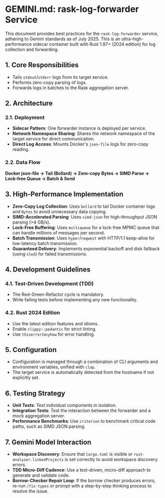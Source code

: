 # GEMINI.md: rask-log-forwarder Service

This document provides best practices for the `rask-log-forwarder` service, adhering to Gemini standards as of July 2025. This is an ultra-high-performance sidecar container built with Rust 1.87+ (2024 edition) for log collection and forwarding.

## 1. Core Responsibilities

*   Tails `stdout`/`stderr` logs from its target service.
*   Performs zero-copy parsing of logs.
*   Forwards logs in batches to the Rask aggregation server.

## 2. Architecture

### 2.1. Deployment

*   **Sidecar Pattern**: One forwarder instance is deployed per service.
*   **Network Namespace Sharing**: Shares the network namespace of the target service for direct communication.
*   **Direct Log Access**: Mounts Docker's `json-file` logs for zero-copy reading.

### 2.2. Data Flow

**Docker json-file → Tail (Bollard) → Zero-copy Bytes → SIMD Parse → Lock-free Queue → Batch & Send**

## 3. High-Performance Implementation

*   **Zero-Copy Log Collection**: Uses `bollard` to tail Docker container logs and `Bytes` to avoid unnecessary data copying.
*   **SIMD-Accelerated Parsing**: Uses `simd-json` for high-throughput JSON parsing (>4 GB/s).
*   **Lock-Free Buffering**: Uses `multiqueue` for a lock-free MPMC queue that can handle millions of messages per second.
*   **Batch Transmission**: Uses `hyper`/`reqwest` with HTTP/1.1 keep-alive for low-latency batch transmission.
*   **Guaranteed Delivery**: Implements exponential backoff and disk fallback (using `sled`) for failed transmissions.

## 4. Development Guidelines

### 4.1. Test-Driven Development (TDD)

*   The Red-Green-Refactor cycle is mandatory.
*   Write failing tests before implementing any new functionality.

### 4.2. Rust 2024 Edition

*   Use the latest edition features and idioms.
*   Enable `clippy::pedantic` for strict linting.
*   Use `thiserror`/`anyhow` for error handling.

## 5. Configuration

*   Configuration is managed through a combination of CLI arguments and environment variables, unified with `clap`.
*   The target service is automatically detected from the hostname if not explicitly set.

## 6. Testing Strategy

*   **Unit Tests**: Test individual components in isolation.
*   **Integration Tests**: Test the interaction between the forwarder and a mock aggregation server.
*   **Performance Benchmarks**: Use `criterion` to benchmark critical code paths, such as SIMD JSON parsing.

## 7. Gemini Model Interaction

*   **Workspace Discovery**: Ensure that `Cargo.toml` is visible or `rust-analyzer.linkedProjects` is set correctly to avoid workspace discovery errors.
*   **TDD Micro-Diff Cadence**: Use a test-driven, micro-diff approach to generate and validate code.
*   **Borrow-Checker Repair Loop**: If the borrow checker produces errors, re-run `/fix-types` or prompt with a step-by-step thinking process to resolve the issue.
